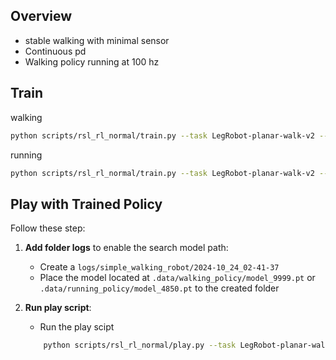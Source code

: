 ## Overview

- stable walking with minimal sensor
- Continuous pd
- Walking policy running at 100 hz

## Train

walking

```bash
python scripts/rsl_rl_normal/train.py --task LegRobot-planar-walk-v2 --num_envs 4096 --headless
```

running

```bash
python scripts/rsl_rl_normal/train.py --task LegRobot-planar-walk-v2 --num_envs 8192 --headless
```

## Play with Trained Policy

Follow these step:

1. **Add folder logs** to enable the search model path:

   - Create a `logs/simple_walking_robot/2024-10_24_02-41-37`
   - Place the model located at `.data/walking_policy/model_9999.pt` or `.data/running_policy/model_4850.pt` to the created folder

2. **Run play script**:
   - Run the play scipt
   ```bash
       python scripts/rsl_rl_normal/play.py --task LegRobot-planar-walk-play-v2 --num_envs 1
   ```
